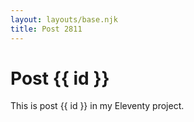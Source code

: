 ```yaml
---
layout: layouts/base.njk
title: Post 2811
---
```


# Post {{ id }}

This is post {{ id }} in my Eleventy project.
